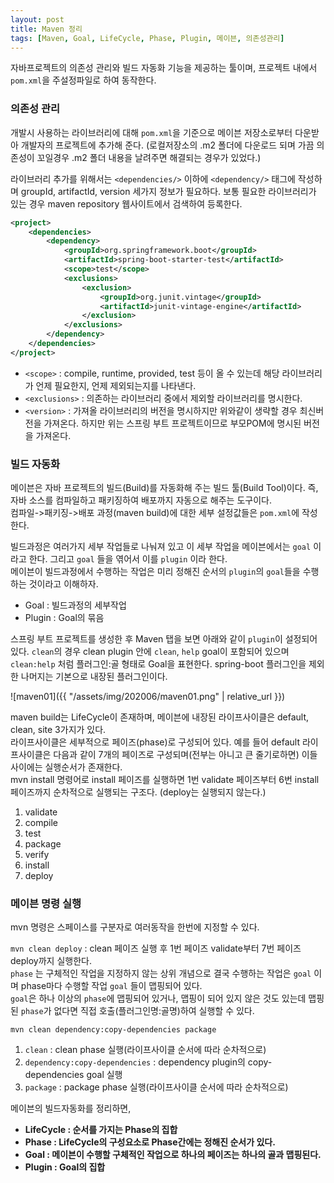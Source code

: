 ```yaml
---
layout: post
title: Maven 정리
tags: [Maven, Goal, LifeCycle, Phase, Plugin, 메이븐, 의존성관리]
---
```


자바프로젝트의 의존성 관리와 빌드 자동화 기능을 제공하는 툴이며, 프로젝트 내에서 `pom.xml`을 주설정파일로 하여 동작한다.

### 의존성 관리

개발시 사용하는 라이브러리에 대해 `pom.xml`을 기준으로 메이븐 저장소로부터 다운받아 개발자의 프로젝트에 추가해 준다. (로컬저장소의 .m2 폴더에 다운로드 되며 가끔 의존성이 꼬일경우 .m2 폴더 내용을 날려주면 해결되는 경우가 있었다.)

라이브러리 추가를 위해서는 `<dependencies/>` 이하에 `<dependency/>` 태그에 작성하며 groupId, artifactId, version 세가지 정보가 필요하다. 보통 필요한 라이브러리가 있는 경우 maven repository 웹사이트에서 검색하여 등록한다.

```xml
<project>
	<dependencies>
        <dependency>
            <groupId>org.springframework.boot</groupId>
            <artifactId>spring-boot-starter-test</artifactId>
            <scope>test</scope>
            <exclusions>
                <exclusion>
                    <groupId>org.junit.vintage</groupId>
                    <artifactId>junit-vintage-engine</artifactId>
                </exclusion>
            </exclusions>
        </dependency>
    </dependencies>
</project>
```

- `<scope>`  : compile, runtime, provided, test 등이 올 수 있는데 해당 라이브러리가 언제 필요한지, 언제 제외되는지를 나타낸다.
- `<exclusions>` : 의존하는 라이브러리 중에서 제외할 라이브러리를 명시한다.
- `<version>` : 가져올 라이브러리의 버전을 명시하지만 위와같이 생략할 경우 최신버전을 가져온다. 하지만 위는 스프링 부트 프로젝트이므로 부모POM에 명시된 버전을 가져온다.


### 빌드 자동화

메이븐은 자바 프로젝트의 빌드(Build)를 자동화해 주는 빌드 툴(Build Tool)이다. 즉, 자바 소스를 컴파일하고 패키징하여 배포까지 자동으로 해주는 도구이다.  
컴파일->패키징->배포 과정(maven build)에 대한 세부 설정값들은 `pom.xml`에 작성한다.  

빌드과정은 여러가지 세부 작업들로 나눠져 있고 이 세부 작업을 메이븐에서는 `goal` 이라고 한다. 그리고 `goal` 들을 엮어서 이를 `plugin` 이라 한다.  
메이븐이 빌드과정에서 수행하는 작업은 미리 정해진 순서의 `plugin`의 `goal`들을 수행하는 것이라고 이해하자.
- Goal : 빌드과정의 세부작업
- Plugin : Goal의 묶음

스프링 부트 프로젝트를 생성한 후 Maven 탭을 보면 아래와 같이 `plugin`이 설정되어있다. `clean`의 경우 clean plugin 안에 `clean`, `help` goal이 포함되어 있으며 `clean:help` 처럼 플러그인:골 형태로 Goal을 표현한다. spring-boot 플러그인을 제외한 나머지는 기본으로 내장된 플러그인이다.

![maven01]({{ "/assets/img/202006/maven01.png" | relative_url }})

maven build는 LifeCycle이 존재하며, 메이븐에 내장된 라이프사이클은 default, clean, site 3가지가 있다.    
라이프사이클은 세부적으로 페이즈(phase)로 구성되어 있다. 예를 들어 default 라이프사이클은 다음과 같이 7개의 페이즈로 구성되며(전부는 아니고 큰 줄기로하면) 이들 사이에는 실행순서가 존재한다.  
mvn install 명령어로 install 페이즈를 실행하면 1번 validate 페이즈부터 6번 install 페이즈까지 순차적으로 실행되는 구조다. (deploy는 실행되지 않는다.)

1. validate
2. compile
3. test
4. package
5. verify
6. install
7. deploy


### 메이븐 명령 실행

mvn 명령은 스페이스를 구분자로 여러동작을 한번에 지정할 수 있다.

`mvn clean deploy` : clean 페이즈 실행 후 1번 페이즈 validate부터 7번 페이즈 deploy까지 실행한다.  
`phase` 는 구체적인 작업을 지정하지 않는 상위 개념으로 결국 수행하는 작업은 `goal` 이며 phase마다 수행할 작업 `goal` 들이 맵핑되어 있다.  
`goal`은 하나 이상의 `phase`에 맵핑되어 있거나, 맵핑이 되어 있지 않은 것도 있는데 맵핑된 `phase`가 없다면 직접 호출(플러그인명:골명)하여 실행할 수 있다.

`mvn clean dependency:copy-dependencies package`  

1. `clean` : clean phase 실행(라이프사이클 순서에 따라 순차적으로)
2. `dependency:copy-dependencies` : dependency plugin의 copy-dependencies goal 실행
3. `package` : package phase 실행(라이프사이클 순서에 따라 순차적으로)


메이븐의 빌드자동화를 정리하면,  
- **LifeCycle : 순서를 가지는 Phase의 집합**
- **Phase : LifeCycle의 구성요소로 Phase간에는 정해진 순서가 있다.**
- **Goal : 메이븐이 수행할 구체적인 작업으로 하나의 페이즈는 하나의 골과 맵핑된다.**
- **Plugin : Goal의 집합**